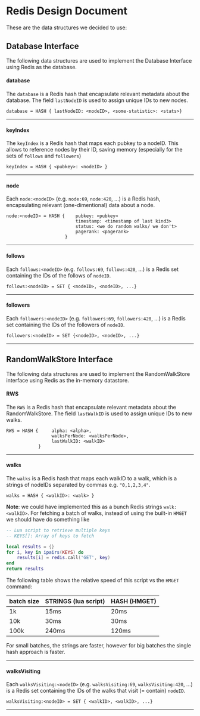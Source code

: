 # Redis Design Document

These are the data structures we decided to use:

## Database Interface

The following data structures are used to implement the Database Interface using Redis as the database.

#### database

The `database` is a Redis hash that encapsulate relevant metadata about the database.
The field `lastNodeID` is used to assign unique IDs to new nodes.

```
database = HASH { lastNodeID: <nodeID>, <some-statistic>: <stats>}
```

---

#### keyIndex

The `keyIndex` is a Redis hash that maps each pubkey to a nodeID. This allows to reference nodes by their ID, saving memory (especially for  the sets of `follows` and `followers`)

```
keyIndex = HASH { <pubkey>: <nodeID> }
```

---

#### node

Each `node:<nodeID>` (e.g. `node:69`, `node:420`, ...) is a Redis hash, encapsulating relevant (one-dimentional) data about a node.

```
node:<nodeID> = HASH {    pubkey: <pubkey>
                          timestamp: <timestamp of last kind3>
                          status: <we do random walks/ we don't>
                          pagerank: <pagerank>
                      }
```

---

#### follows

Each `follows:<nodeID>` (e.g. `follows:69`, `follows:420`, ...) is a Redis set containing the IDs of the follows of `nodeID`.

```
follows:<nodeID> = SET { <nodeID>, <nodeID>, ...}
```

---

#### followers

Each `followers:<nodeID>` (e.g. `followers:69`, `followers:420`, ...) is a Redis set containing the IDs of the followers of `nodeID`.

```
followers:<nodeID> = SET {<nodeID>, <nodeID>, ...}
```

---

## RandomWalkStore Interface

The following data structures are used to implement the RandomWalkStore interface using Redis as the in-memory datastore.

#### RWS

The `RWS` is a Redis hash that encapsulate relevant metadata about the RandomWalkStore. The field `lastWalkID` is used to assign unique IDs to new walks.

```
RWS = HASH {     alpha: <alpha>,
                 walksPerNode: <walksPerNode>,
                 lastWalkID: <walkID> 
            }
```

---

#### walks

The `walks` is a Redis hash that maps each walkID to a walk, which is a strings of nodeIDs separated by commas e.g.  `"0,1,2,3,4"`.

```
walks = HASH { <walkID>: <walk> }
```

**Note**: we could have implemented this as a bunch Redis strings `walk:<walkID>`.
For fetching a batch of walks, instead of using the built-in `HMGET` we should have do something like

```lua
-- Lua script to retrieve multiple keys
-- KEYS[]: Array of keys to fetch

local results = {}
for i, key in ipairs(KEYS) do
    results[i] = redis.call('GET', key)
end
return results
```

The following table shows the relative speed of this script vs the `HMGET` command:

| batch size | STRINGS (lua script) | HASH (HMGET) |
| ---------- | -------------------- | ------------ |
| 1k         | 15ms                 | 20ms         |
| 10k        | 30ms                 | 30ms         |
| 100k       | 240ms                | 120ms        |

For small batches, the strings are faster, however for big batches the single hash approach is faster.

---

#### walksVisiting

Each `walksVisiting:<nodeID>` (e.g. `walksVisiting:69`, `walksVisiting:420`, ...) is a Redis set containing the IDs of the walks that visit (= contain) `nodeID`.

```
walksVisiting:<nodeID> = SET { <walkID>, <walkID>, ...}
```

---



